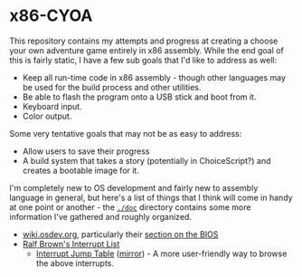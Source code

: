 # x86-CYOA

This repository contains my attempts and progress at creating a choose your own
adventure game entirely in x86 assembly. While the end goal of this is fairly
static, I have a few sub goals that I'd like to address as well:

- Keep all run-time code in x86 assembly - though other languages may be used
  for the build process and other utilities.
- Be able to flash the program onto a USB stick and boot from it.
- Keyboard input.
- Color output.

Some very tentative goals that may not be as easy to address:
- Allow users to save their progress
- A build system that takes a story (potentially in ChoiceScript?) and creates
  a bootable image for it.

I'm completely new to OS development and fairly new to assembly language in
general, but here's a list of things that I think will come in handy at one
point or another - the [`./doc`](./doc/) directory contains some more
information I've gathered and roughly organized.

- [wiki.osdev.org](https://wiki.osdev.org), particularly their [section on the BIOS](https://wiki.osdev.org/BIOS)
- [Ralf Brown's Interrupt List](https://www.cs.cmu.edu/~ralf/files.html)
  - [Interrupt Jump Table](https://www.ctyme.com/intr/int.htm) ([mirror](https://web.archive.org/web/20220727093910/https://www.ctyme.com/intr/int.htm)) -
    A more user-friendly way to browse the above interrupts.
